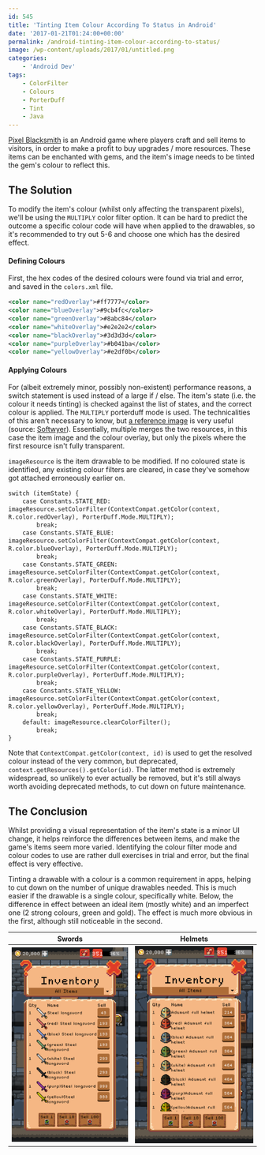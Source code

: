 ```yaml
---
id: 545
title: 'Tinting Item Colour According To Status in Android'
date: '2017-01-21T01:24:00+00:00'
permalink: /android-tinting-item-colour-according-to-status/
image: /wp-content/uploads/2017/01/untitled.png
categories:
    - 'Android Dev'
tags:
    - ColorFilter
    - Colours
    - PorterDuff
    - Tint
    - Java
---
```


[Pixel Blacksmith](https://play.google.com/store/apps/details?id=uk.co.jakelee.blacksmith) is an Android game where players craft and sell items to visitors, in order to make a profit to buy upgrades / more resources. These items can be enchanted with gems, and the item's image needs to be tinted the gem's colour to reflect this.

## The Solution

To modify the item's colour (whilst only affecting the transparent pixels), we'll be using the `MULTIPLY` color filter option. It can be hard to predict the outcome a specific colour code will have when applied to the drawables, so it's recommended to try out 5-6 and choose one which has the desired effect.

#### Defining Colours

First, the hex codes of the desired colours were found via trial and error, and saved in the `colors.xml` file.

```xml
<color name="redOverlay">#ff7777</color>
<color name="blueOverlay">#9cb4fc</color>
<color name="greenOverlay">#8abc84</color>
<color name="whiteOverlay">#e2e2e2</color>
<color name="blackOverlay">#3d3d3d</color>
<color name="purpleOverlay">#b041ba</color>
<color name="yellowOverlay">#e2df0b</color>
```

#### Applying Colours

For (albeit extremely minor, possibly non-existent) performance reasons, a switch statement is used instead of a large if / else. The item's state (i.e. the colour it needs tinting) is checked against the list of states, and the correct colour is applied. The `MULTIPLY` porterduff mode is used. The technicalities of this aren't necessary to know, but [a reference image](/assets/images/2024/tinting-reference.png) is very useful (source: [Softwyer](https://softwyer.wordpress.com/2012/01/21/1009/)). Essentially, multiple merges the two resources, in this case the item image and the colour overlay, but only the pixels where the first resource isn't fully transparent.

`imageResource` is the item drawable to be modified. If no coloured state is identified, any existing colour filters are cleared, in case they've somehow got attached erroneously earlier on.

```
switch (itemState) {
    case Constants.STATE_RED: imageResource.setColorFilter(ContextCompat.getColor(context, R.color.redOverlay), PorterDuff.Mode.MULTIPLY);
        break;
    case Constants.STATE_BLUE: imageResource.setColorFilter(ContextCompat.getColor(context, R.color.blueOverlay), PorterDuff.Mode.MULTIPLY);
        break;
    case Constants.STATE_GREEN: imageResource.setColorFilter(ContextCompat.getColor(context, R.color.greenOverlay), PorterDuff.Mode.MULTIPLY);
        break;
    case Constants.STATE_WHITE: imageResource.setColorFilter(ContextCompat.getColor(context, R.color.whiteOverlay), PorterDuff.Mode.MULTIPLY);
        break;
    case Constants.STATE_BLACK: imageResource.setColorFilter(ContextCompat.getColor(context, R.color.blackOverlay), PorterDuff.Mode.MULTIPLY);
        break;
    case Constants.STATE_PURPLE: imageResource.setColorFilter(ContextCompat.getColor(context, R.color.purpleOverlay), PorterDuff.Mode.MULTIPLY);
        break;
    case Constants.STATE_YELLOW: imageResource.setColorFilter(ContextCompat.getColor(context, R.color.yellowOverlay), PorterDuff.Mode.MULTIPLY);
        break;
    default: imageResource.clearColorFilter();
        break;
}
```

Note that `ContextCompat.getColor(context, id)` is used to get the resolved colour instead of the very common, but deprecated, `context.getResources().getColor(id)`. The latter method is extremely widespread, so unlikely to ever actually be removed, but it's still always worth avoiding deprecated methods, to cut down on future maintenance.

## The Conclusion

Whilst providing a visual representation of the item's state is a minor UI change, it helps reinforce the differences between items, and make the game's items seem more varied. Identifying the colour filter mode and colour codes to use are rather dull exercises in trial and error, but the final effect is very effective.

Tinting a drawable with a colour is a common requirement in apps, helping to cut down on the number of unique drawables needed. This is much easier if the drawable is a single colour, specifically white. Below, the difference in effect between an ideal item (mostly white) and an imperfect one (2 strong colours, green and gold). The effect is much more obvious in the first, although still noticeable in the second.

| Swords | Helmets |
| -- | -- |
| [![screenshot_1484960747](/wp-content/uploads/2017/01/screenshot_1484960747.png)](/wp-content/uploads/2017/01/screenshot_1484960747.png) | [![screenshot_1484961693](/wp-content/uploads/2017/01/screenshot_1484961693.png)](/wp-content/uploads/2017/01/screenshot_1484961693.png) |